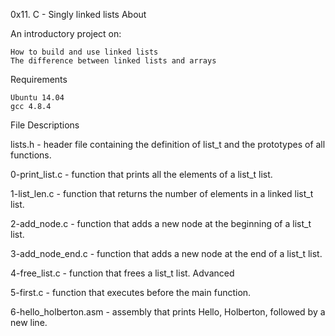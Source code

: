 0x11. C - Singly linked lists
About

An introductory project on:

    How to build and use linked lists
    The difference between linked lists and arrays

Requirements

    Ubuntu 14.04
    gcc 4.8.4

File Descriptions

lists.h - header file containing the definition of list_t and the prototypes of all functions.

0-print_list.c - function that prints all the elements of a list_t list.

1-list_len.c - function that returns the number of elements in a linked list_t list.

2-add_node.c - function that adds a new node at the beginning of a list_t list.

3-add_node_end.c - function that adds a new node at the end of a list_t list.

4-free_list.c - function that frees a list_t list.
Advanced

5-first.c - function that executes before the main function.

6-hello_holberton.asm - assembly that prints Hello, Holberton, followed by a new line.
